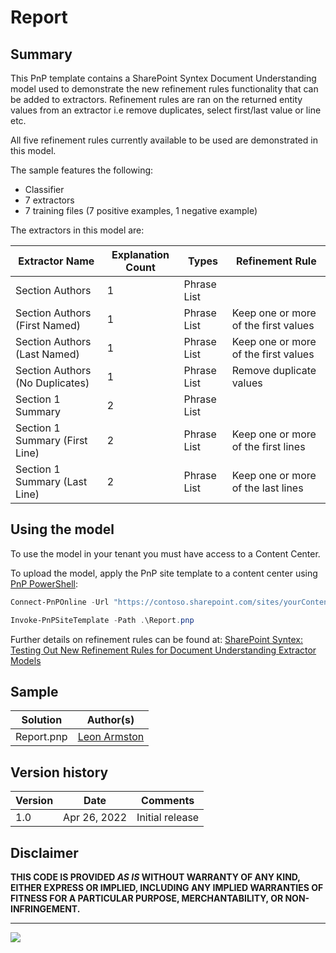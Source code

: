 # Report

## Summary

This PnP template contains a SharePoint Syntex Document Understanding model used to demonstrate the new refinement rules functionality that can be added to extractors.
Refinement rules are ran on the returned entity values from an extractor i.e remove duplicates, select first/last value or line etc.

All five refinement rules currently available to be used are demonstrated in this model.

The sample features the following:

- Classifier
- 7 extractors
- 7 training files (7 positive examples, 1 negative example)

The extractors in this model are:

Extractor Name|Explanation Count|Types|Refinement Rule
--------------|-----------------|-----------------|-----------------
Section Authors|1|Phrase List| 
Section Authors (First Named)|1|Phrase List| Keep one or more of the first values
Section Authors (Last Named)|1|Phrase List| Keep one or more of the first values
Section Authors (No Duplicates)|1|Phrase List| Remove duplicate values
Section 1 Summary|2|Phrase List|
Section 1 Summary (First Line)|2|Phrase List| Keep one or more of the first lines
Section 1 Summary (Last Line)|2|Phrase List| Keep one or more of the last lines

## Using the model

To use the model in your tenant you must have access to a Content Center.

To upload the model, apply the PnP site template to a content center using [PnP PowerShell](https://pnp.github.io/powershell/):

```powershell
Connect-PnPOnline -Url "https://contoso.sharepoint.com/sites/yourContentCenter"

Invoke-PnPSiteTemplate -Path .\Report.pnp
```

Further details on refinement rules can be found at: [SharePoint Syntex: Testing Out New Refinement Rules for Document Understanding Extractor Models](https://www.leonarmston.com/2022/04/sharepoint-syntex-testing-out-new-refinement-rules-for-document-understanding-extractor-models/)

## Sample

Solution|Author(s)
--------|---------
Report.pnp | [Leon Armston](https://github.com/LeonArmston)

## Version history

Version|Date|Comments
-------|----|--------
1.0|Apr 26, 2022 |Initial release

## Disclaimer

**THIS CODE IS PROVIDED *AS IS* WITHOUT WARRANTY OF ANY KIND, EITHER EXPRESS OR IMPLIED, INCLUDING ANY IMPLIED WARRANTIES OF FITNESS FOR A PARTICULAR PURPOSE, MERCHANTABILITY, OR NON-INFRINGEMENT.**

---
<img src="https://telemetry.sharepointpnp.com/syntex-samples/samples/Refinement Rules Example" />
